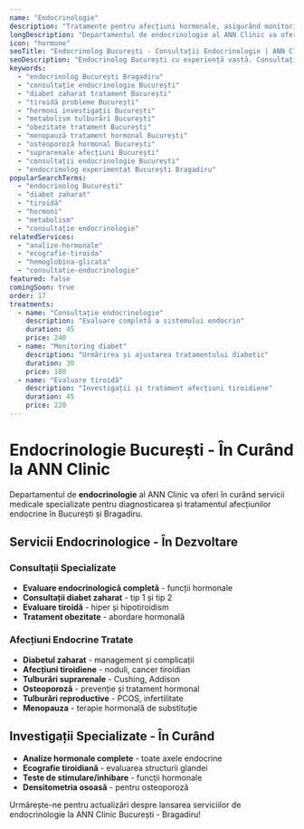 ```yaml
---
name: "Endocrinologie"
description: "Tratamente pentru afecțiuni hormonale, asigurând monitorizarea și echilibrarea funcțiilor endocrine"
longDescription: "Departamentul de endocrinologie al ANN Clinic va oferi servicii medicale specializate pentru diagnosticarea și tratamentul afecțiunilor endocrine în București. Echipa noastră de endocrinologi experimentați va utiliza investigații moderne pentru evaluarea funcțiilor hormonale și tratamente personalizate."
icon: "hormone"
seoTitle: "Endocrinolog București - Consultații Endocrinologie | ANN Clinic"
seoDescription: "Endocrinolog București cu experiență vastă. Consultații endocrinologie, diabet, tiroidă, hormoni, metabolism. În curând la ANN Clinic Bragadiru."
keywords:
  - "endocrinolog București Bragadiru"
  - "consultație endocrinologie București"
  - "diabet zaharat tratament București"
  - "tiroidă probleme București"
  - "hormoni investigații București"
  - "metabolism tulburări București"
  - "obezitate tratament București"
  - "menopauză tratament hormonal București"
  - "osteoporoză hormonal București"
  - "suprarenale afecțiuni București"
  - "consultații endocrinologie București"
  - "endocrinolog experimentat București Bragadiru"
popularSearchTerms:
  - "endocrinolog București"
  - "diabet zaharat"
  - "tiroidă"
  - "hormoni"
  - "metabolism"
  - "consultație endocrinologie"
relatedServices:
  - "analize-hormonale"
  - "ecografie-tiroida"
  - "hemoglobina-glicata"
  - "consultatie-endocrinologie"
featured: false
comingSoon: true
order: 17
treatments:
  - name: "Consultație endocrinologie"
    description: "Evaluare completă a sistemului endocrin"
    duration: 45
    price: 240
  - name: "Monitoring diabet"
    description: "Urmărirea și ajustarea tratamentului diabetic"
    duration: 30
    price: 180
  - name: "Evaluare tiroidă"
    description: "Investigații și tratament afecțiuni tiroidiene"
    duration: 45
    price: 220
---
```


# Endocrinologie București - În Curând la ANN Clinic

Departamentul de **endocrinologie** al ANN Clinic va oferi în curând servicii medicale specializate pentru diagnosticarea și tratamentul afecțiunilor endocrine în București și Bragadiru.

## Servicii Endocrinologice - În Dezvoltare

### Consultații Specializate

- **Evaluare endocrinologică completă** - funcții hormonale
- **Consultații diabet zaharat** - tip 1 și tip 2
- **Evaluare tiroidă** - hiper și hipotiroidism
- **Tratament obezitate** - abordare hormonală

### Afecțiuni Endocrine Tratate

- **Diabetul zaharat** - management și complicații
- **Afecțiuni tiroidiene** - noduli, cancer tiroidian
- **Tulburări suprarenale** - Cushing, Addison
- **Osteoporoză** - prevenție și tratament hormonal
- **Tulburări reproductive** - PCOS, infertilitate
- **Menopauza** - terapie hormonală de substituție

## Investigații Specializate - În Curând

- **Analize hormonale complete** - toate axele endocrine
- **Ecografie tiroidiană** - evaluarea structurii glandei
- **Teste de stimulare/inhibare** - funcții hormonale
- **Densitometria osoasă** - pentru osteoporoză

Urmărește-ne pentru actualizări despre lansarea serviciilor de endocrinologie la ANN Clinic București - Bragadiru!
